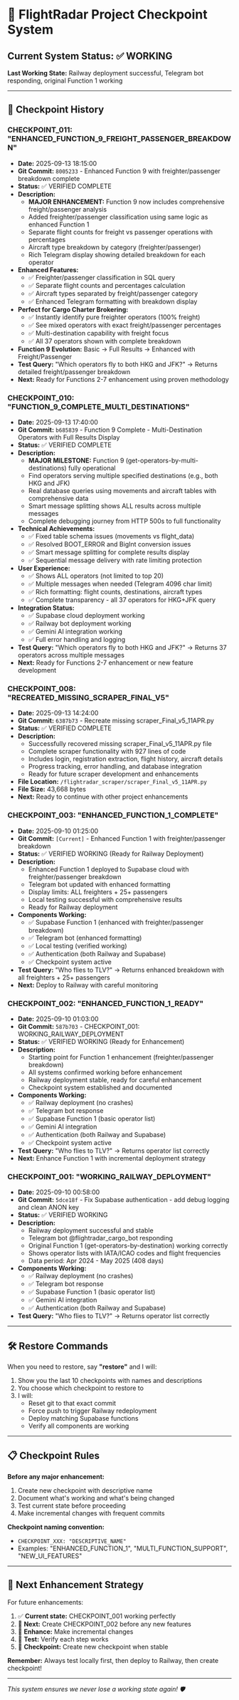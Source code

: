 # 🔄 FlightRadar Project Checkpoint System

## Current System Status: ✅ WORKING

**Last Working State:** Railway deployment successful, Telegram bot responding, original Function 1 working

---

## 📍 Checkpoint History

### CHECKPOINT_011: "ENHANCED_FUNCTION_9_FREIGHT_PASSENGER_BREAKDOWN"
- **Date:** 2025-09-13 18:15:00
- **Git Commit:** `8005233` - Enhanced Function 9 with freighter/passenger breakdown complete
- **Status:** ✅ VERIFIED COMPLETE
- **Description:**
  - **MAJOR ENHANCEMENT:** Function 9 now includes comprehensive freight/passenger analysis
  - Added freighter/passenger classification using same logic as enhanced Function 1
  - Separate flight counts for freight vs passenger operations with percentages
  - Aircraft type breakdown by category (freighter/passenger)
  - Rich Telegram display showing detailed breakdown for each operator
- **Enhanced Features:**
  - ✅ Freighter/passenger classification in SQL query
  - ✅ Separate flight counts and percentages calculation
  - ✅ Aircraft types separated by freight/passenger category
  - ✅ Enhanced Telegram formatting with breakdown display
- **Perfect for Cargo Charter Brokering:**
  - ✅ Instantly identify pure freighter operators (100% freight)
  - ✅ See mixed operators with exact freight/passenger percentages
  - ✅ Multi-destination capability with freight focus
  - ✅ All 37 operators shown with complete breakdown
- **Function 9 Evolution:** Basic → Full Results → Enhanced with Freight/Passenger
- **Test Query:** "Which operators fly to both HKG and JFK?" → Returns detailed freight/passenger breakdown
- **Next:** Ready for Functions 2-7 enhancement using proven methodology

### CHECKPOINT_010: "FUNCTION_9_COMPLETE_MULTI_DESTINATIONS"
- **Date:** 2025-09-13 17:40:00
- **Git Commit:** `b685839` - Function 9 Complete - Multi-Destination Operators with Full Results Display
- **Status:** ✅ VERIFIED COMPLETE
- **Description:**
  - **MAJOR MILESTONE:** Function 9 (get-operators-by-multi-destinations) fully operational
  - Find operators serving multiple specified destinations (e.g., both HKG and JFK)
  - Real database queries using movements and aircraft tables with comprehensive data
  - Smart message splitting shows ALL results across multiple messages
  - Complete debugging journey from HTTP 500s to full functionality
- **Technical Achievements:**
  - ✅ Fixed table schema issues (movements vs flight_data)
  - ✅ Resolved BOOT_ERROR and BigInt conversion issues
  - ✅ Smart message splitting for complete results display
  - ✅ Sequential message delivery with rate limiting protection
- **User Experience:**
  - ✅ Shows ALL operators (not limited to top 20)
  - ✅ Multiple messages when needed (Telegram 4096 char limit)
  - ✅ Rich formatting: flight counts, destinations, aircraft types
  - ✅ Complete transparency - all 37 operators for HKG+JFK query
- **Integration Status:**
  - ✅ Supabase cloud deployment working
  - ✅ Railway bot deployment working
  - ✅ Gemini AI integration working
  - ✅ Full error handling and logging
- **Test Query:** "Which operators fly to both HKG and JFK?" → Returns 37 operators across multiple messages
- **Next:** Ready for Functions 2-7 enhancement or new feature development

### CHECKPOINT_008: "RECREATED_MISSING_SCRAPER_FINAL_V5"
- **Date:** 2025-09-13 14:24:00
- **Git Commit:** `6387b73` - Recreate missing scraper_Final_v5_11APR.py
- **Status:** ✅ VERIFIED COMPLETE
- **Description:**
  - Successfully recovered missing scraper_Final_v5_11APR.py file
  - Complete scraper functionality with 927 lines of code
  - Includes login, registration extraction, flight history, aircraft details
  - Progress tracking, error handling, and database integration
  - Ready for future scraper development and enhancements
- **File Location:** `/flightradar_scraper/scraper_Final_v5_11APR.py`
- **File Size:** 43,668 bytes
- **Next:** Ready to continue with other project enhancements

### CHECKPOINT_003: "ENHANCED_FUNCTION_1_COMPLETE"
- **Date:** 2025-09-10 01:25:00
- **Git Commit:** `[Current]` - Enhanced Function 1 with freighter/passenger breakdown
- **Status:** ✅ VERIFIED WORKING (Ready for Railway Deployment)
- **Description:**
  - Enhanced Function 1 deployed to Supabase cloud with freighter/passenger breakdown
  - Telegram bot updated with enhanced formatting
  - Display limits: ALL freighters + 25+ passengers
  - Local testing successful with comprehensive results
  - Ready for Railway deployment
- **Components Working:**
  - ✅ Supabase Function 1 (enhanced with freighter/passenger breakdown)
  - ✅ Telegram bot (enhanced formatting)
  - ✅ Local testing (verified working)
  - ✅ Authentication (both Railway and Supabase)
  - ✅ Checkpoint system active
- **Test Query:** "Who flies to TLV?" → Returns enhanced breakdown with all freighters + 25+ passengers
- **Next:** Deploy to Railway with careful monitoring

### CHECKPOINT_002: "ENHANCED_FUNCTION_1_READY"
- **Date:** 2025-09-10 01:03:00
- **Git Commit:** `587b703` - CHECKPOINT_001: WORKING_RAILWAY_DEPLOYMENT 
- **Status:** ✅ VERIFIED WORKING (Ready for Enhancement)
- **Description:**
  - Starting point for Function 1 enhancement (freighter/passenger breakdown)
  - All systems confirmed working before enhancement
  - Railway deployment stable, ready for careful enhancement
  - Checkpoint system established and documented
- **Components Working:**
  - ✅ Railway deployment (no crashes)
  - ✅ Telegram bot response  
  - ✅ Supabase Function 1 (basic operator list)
  - ✅ Gemini AI integration
  - ✅ Authentication (both Railway and Supabase)
  - ✅ Checkpoint system active
- **Test Query:** "Who flies to TLV?" → Returns operator list correctly
- **Next:** Enhance Function 1 with incremental deployment strategy

### CHECKPOINT_001: "WORKING_RAILWAY_DEPLOYMENT" 
- **Date:** 2025-09-10 00:58:00
- **Git Commit:** `5dce18f` - Fix Supabase authentication - add debug logging and clean ANON key
- **Status:** ✅ VERIFIED WORKING
- **Description:** 
  - Railway deployment successful and stable
  - Telegram bot @flightradar_cargo_bot responding
  - Original Function 1 (get-operators-by-destination) working correctly
  - Shows operator lists with IATA/ICAO codes and flight frequencies
  - Data period: Apr 2024 - May 2025 (408 days)
- **Components Working:**
  - ✅ Railway deployment (no crashes)
  - ✅ Telegram bot response
  - ✅ Supabase Function 1 (basic operator list)
  - ✅ Gemini AI integration
  - ✅ Authentication (both Railway and Supabase)
- **Test Query:** "Who flies to TLV?" → Returns operator list correctly

---

## 🛠️ Restore Commands

When you need to restore, say **"restore"** and I will:

1. Show you the last 10 checkpoints with names and descriptions
2. You choose which checkpoint to restore to
3. I will:
   - Reset git to that exact commit
   - Force push to trigger Railway redeployment  
   - Deploy matching Supabase functions
   - Verify all components are working

---

## 📋 Checkpoint Rules

**Before any major enhancement:**
1. Create new checkpoint with descriptive name
2. Document what's working and what's being changed
3. Test current state before proceeding
4. Make incremental changes with frequent commits

**Checkpoint naming convention:**
- `CHECKPOINT_XXX: "DESCRIPTIVE_NAME"`
- Examples: "ENHANCED_FUNCTION_1", "MULTI_FUNCTION_SUPPORT", "NEW_UI_FEATURES"

---

## 🎯 Next Enhancement Strategy

For future enhancements:
1. ✅ **Current state:** CHECKPOINT_001 working perfectly
2. 🔄 **Next:** Create CHECKPOINT_002 before any new features
3. 🚀 **Enhance:** Make incremental changes
4. 🧪 **Test:** Verify each step works
5. 💾 **Checkpoint:** Create new checkpoint when stable

**Remember:** Always test locally first, then deploy to Railway, then create checkpoint!

---

*This system ensures we never lose a working state again! 🛡️*
